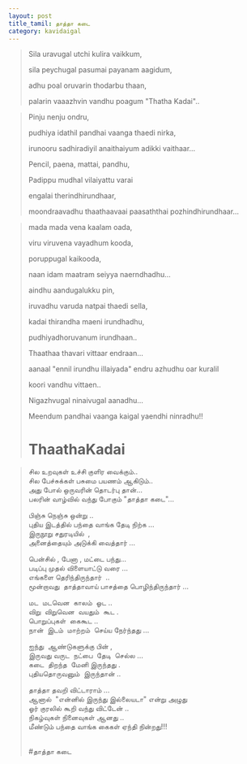 ```yaml
---
layout: post
title_tamil: தாத்தா கடை
category: kavidaigal
---
```



> Sila uravugal utchi kulira vaikkum,
>
> sila peychugal pasumai payanam aagidum,
>
> adhu poal oruvarin thodarbu thaan,
>
> palarin vaaazhvin vandhu poagum "Thatha Kadai"..

> Pinju nenju ondru,
>
> pudhiya idathil pandhai vaanga thaedi nirka,
>
> irunooru sadhiradiyil anaithaiyum adikki vaithaar…
>
> Pencil, paena, mattai, pandhu,
>
> Padippu mudhal vilaiyattu varai
>
> engalai therindhirundhaar,
>
> moondraavadhu thaathaavaai paasaththai pozhindhirundhaar…

> mada mada vena kaalam oada,
>
> viru viruvena vayadhum kooda,
>
> poruppugal kaikooda,
>
> naan idam maatram seiyya naerndhadhu…
>
>
>
> aindhu aandugalukku pin,
>
> iruvadhu varuda natpai thaedi sella,
>
> kadai thirandha maeni irundhadhu,
>
> pudhiyadhoruvanum irundhaan..
>
>
>
> Thaathaa thavari vittaar endraan…
>
> aanaal "ennil irundhu illaiyada" endru azhudhu oar kuralil
>
> koori vandhu vittaen..
>
> Nigazhvugal ninaivugal aanadhu…
>
> Meendum pandhai vaanga kaigal yaendhi ninradhu!!
>
> # ThaathaKadai





> சில உறவுகள் உச்சி குளிர வைக்கும்..
> <br>சில பேச்சுக்கள் பசுமை பயணம் ஆகிடும்..
> <br>அது போல் ஒருவரின் தொடர்பு தான்…
> <br>பலரின் வாழ்வில் வந்து போகும் "தாத்தா கடை"…
>
> பிஞ்சு நெஞ்சு ஒன்று ..
> <br>புதிய இடத்தில் பந்தை வாங்க தேடி நிற்க …
> <br>இருநூறு சதுரடியில்  ,
> <br>அனைத்தையும் அடுக்கி வைத்தார் …
>
> பென்சில் , பேனா , மட்டை பந்து…
> <br>படிப்பு முதல் விளையாட்டு வரை …
> <br>எங்களை தெரிந்திருந்தார்  ..
> <br>மூன்றாவது  தாத்தாவாய் பாசத்தை பொழிந்திருந்தார் …
>
> மட  மடவென  காலம்  ஓட ..
> <br>விறு  விறுவென  வயதும்  கூட .
> <br>பொறுப்புகள்  கைகூட ..
> <br>நான்  இடம்  மாற்றம்  செய்ய நேர்ந்தது …
>
> ஐந்து  ஆண்டுகளுக்கு பின் ,
> <br>இருவது வருட  நட்பை  தேடி  செல்ல …
> <br>கடை  திறந்த  மேனி இருந்தது .
> <br>புதியதொருவனும்  இருந்தான் ..
>
> தாத்தா தவறி விட்டாராம் …
> <br>ஆனால்  "என்னில் இருந்து இல்லையடா" என்று அழுது
> <br>ஓர் குரலில் கூறி வந்து விட்டேன் ..
> <br>நிகழ்வுகள் நினைவுகள் ஆனது ..
> <br>மீண்டும் பந்தை வாங்க கைகள் ஏந்தி நின்றது!!!
>
> <br>#தாத்தா கடை